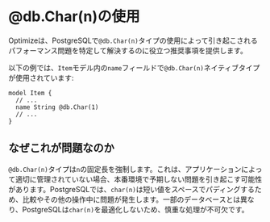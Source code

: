 # @db.Char(n)の使用

Optimizeは、PostgreSQLで`@db.Char(n)`タイプの使用によって引き起こされるパフォーマンス問題を特定して解決するのに役立つ推奨事項を提供します。

以下の例では、`Item`モデル内の`name`フィールドで`@db.Char(n)`ネイティブタイプが使用されています:

```
model Item {
  // ...
  name String @db.Char(1)
  // ...
}
```

## なぜこれが問題なのか

`@db.Char(n)`タイプは`n`の固定長を強制します。これは、アプリケーションによって適切に管理されていない場合、本番環境で予期しない問題を引き起こす可能性があります。PostgreSQLでは、`char(n)`は短い値をスペースでパディングするため、比較やその他の操作中に問題が発生します。一部のデータベースとは異なり、PostgreSQLは`char(n)`を最適化しないため、慎重な処理が不可欠です。
